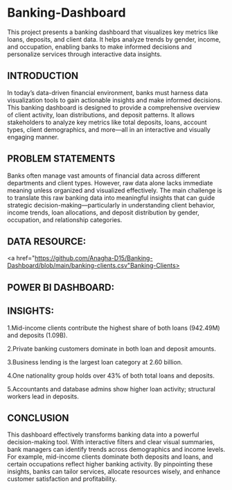 # Banking-Dashboard
This project presents a banking dashboard that visualizes key metrics like loans, deposits, and client data. It helps analyze trends by gender, income, and occupation, enabling banks to make informed decisions and personalize services through interactive data insights.

## INTRODUCTION
In today’s data-driven financial environment, banks must harness data visualization tools to gain actionable insights and make informed decisions. This banking dashboard is designed to provide a comprehensive overview of client activity, loan distributions, and deposit patterns. It allows stakeholders to analyze key metrics like total deposits, loans, account types, client demographics, and more—all in an interactive and visually engaging manner.

## PROBLEM STATEMENTS
Banks often manage vast amounts of financial data across different departments and client types. However, raw data alone lacks immediate meaning unless organized and visualized effectively. The main challenge is to translate this raw banking data into meaningful insights that can guide strategic decision-making—particularly in understanding client behavior, income trends, loan allocations, and deposit distribution by gender, occupation, and relationship categories.

## DATA RESOURCE:
<a href="https://github.com/Anagha-D15/Banking-Dashboard/blob/main/banking-clients.csv"Banking-Clients></a>

## POWER BI DASHBOARD:

## INSIGHTS:
1.Mid-income clients contribute the highest share of both loans (942.49M) and deposits (1.09B).

2.Private banking customers dominate in both loan and deposit amounts.

3.Business lending is the largest loan category at 2.60 billion.

4.One nationality group holds over 43% of both total loans and deposits.

5.Accountants and database admins show higher loan activity; structural workers lead in deposits.

## CONCLUSION
This dashboard effectively transforms banking data into a powerful decision-making tool. With interactive filters and clear visual summaries, bank managers can identify trends across demographics and income levels. For example, mid-income clients dominate both deposits and loans, and certain occupations reflect higher banking activity. By pinpointing these insights, banks can tailor services, allocate resources wisely, and enhance customer satisfaction and profitability.
